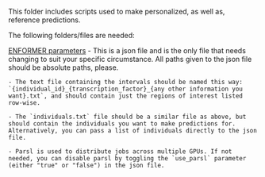 This folder includes scripts used to make personalized, as well as, reference predictions. 

The following folders/files are needed:

[ENFORMER parameters](./metadata/enformer_parameters.json) - This is a json file and is the only file that needs changing to suit your specific circumstance. All paths given to the json file should be absolute paths, please.

    - The text file containing the intervals should be named this way: `{individual_id}_{transcription_factor}_{any other information you want}.txt`, and should contain just the regions of interest listed row-wise.

    - The `individuals.txt` file should be a similar file as above, but should contain the individuals you want to make predictions for. Alternatively, you can pass a list of individuals directly to the json file. 
    
    - Parsl is used to distribute jobs across multiple GPUs. If not needed, you can disable parsl by toggling the `use_parsl` parameter (either "true" or "false") in the json file. 
